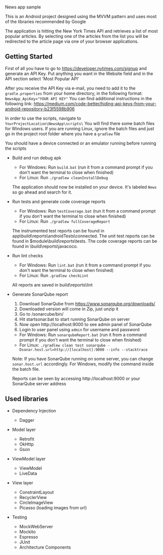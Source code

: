 News app sample

This is an Android project designed using the MVVM pattern and uses most of the libraries recommended by Google

The application is hitting the New York Times API and retrieves a list of most popular articles. By selecting 
one of the articles from the list you will be redirected to the article page via one of your browser applications.

Getting Started
---------------
First of all you have to go to https://developer.nytimes.com/signup and generate an API Key. Put anything you
want in the Website field and in the API section select 'Most Popular API'

After you receive the API Key via e-mail, you need to add it to the `gradle.properties` from your home directory, 
in the following format: `NewsApp_ApiKey="YOUR API KEY"`
You can find additional instructions in the following link: https://medium.com/code-better/hiding-api-keys-from-your-android-repository-b23f5598b906

In order to use the scripts, navigate to `YourProjectLocation\NewsApp\scripts\` You will find there some batch files for Windows users.
If you are running Linux, ignore the batch files and just go in the project root folder where you have a `gradlew` file

You should have a device connected or an emulator running before running the scripts

* Build and run debug apk
  * For Windows: Run `build.bat` (run it from a command prompt if you don't want the terminal to close when finished)
  * For Linux: Run `./gradlew cleanInstallDebug`
  
  The application should now be installed on your device. It's labeled `News` so go ahead and search for it. 

* Run tests and generate code coverage reports
  * For Windows: Run `testCoverage.bat` (run it from a command prompt if you don't want the terminal to close when finished)
  * For Linux: Run `./gradlew fullCoverageReport`

  The instrumented test reports can be found in app\build\reports\androidTests\connected\.
  The unit test reports can be found in $module\build\reports\tests.
  The code coverage reports can be found in \build\reports\javacoco.

* Run lint checks
  * For Windows: Run `lint.bat` (run it from a command prompt if you don't want the terminal to close when finished)
  * For Linux: Run `.gradlew checkLint`

  All reports are saved in build\reports\lint
  
* Generate SonarQube report

    1. Download SonarQube from https://www.sonarqube.org/downloads/
    2. Downloaded version will come in Zip, just unzip it
    3. Go to /sonarcube/bin/<platform-folder>
    4. Hit startsonar.bat to start running SonarQube on server
    5. Now open http://localhost:9000 to see admin panel of SonarQube
    6. Login to user panel using `admin` for username and password
  
    * For Windows: Run `sonarqubeReport.bat` (run it from a command prompt if you don't want the terminal to close when finished)
    * For Linux: `./gradlew clean test sonarqube
                  -Dsonar.host.url=http://[localhost]:9000
                  --info --stacktrace`
				  
    Note: If you have SonarQube running on some server, you can change `sonar.host.url` accordingly. For Windows, modify the command inside the batch file.
	
    Reports can be seen by accessing http://localhost:9000 or your SonarQube server address 

	
Used libraries
--------------

* Dependency Injection
  * Dagger

* Model layer
  * Retrofit
  * OkHttp
  * Gson

* ViewModel layer
  * ViewModel
  * LiveData

* View layer
  * ConstraintLayout
  * RecyclerView
  * CircleImageView
  * Picasso (loading images from url)
  
* Testing
  * MockWebServer
  * Mockito
  * Espresso
  * JUnit
  * Architecture Components